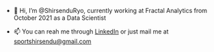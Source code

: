 - 👋 Hi, I’m @ShirsenduRyo, currently working at Fractal Analytics from October 2021 as a Data Scientist
<!-- - 👀 I’m interested in ...
- 🌱 I’m currently learning ...
 -->
- 📫 You can reah me through [LinkedIn](https://www.linkedin.com/in/shirsendu-dhar-470157147/) or just mail me at sportshirsendu@gmail.com

<!---
ShirsenduRyo/ShirsenduRyo is a ✨ special ✨ repository because its `README.md` (this file) appears on your GitHub profile.
You can click the Preview link to take a look at your changes.
--->
